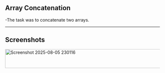 ## Array Concatenation

-The task was to concatenate two arrays.

---

## Screenshots
<img width="1028" height="62" alt="Screenshot 2025-08-05 230116" src="https://github.com/user-attachments/assets/289e41f1-5f3c-4b91-9b65-9c731331bfb5" />
